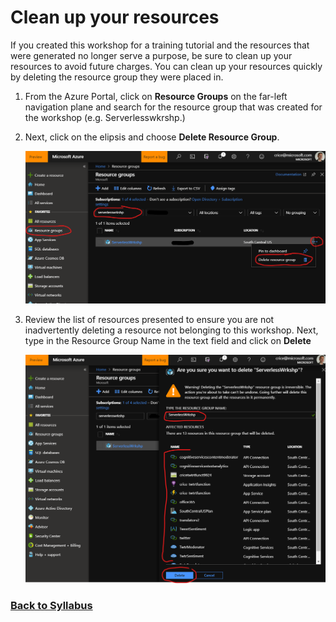 # Clean up your resources
If you created this workshop for a training tutorial and the resources that were generated no longer serve a purpose, be sure to clean up your resources to avoid future charges. You can clean up your resources quickly by deleting the resource group they were placed in.

1. From the Azure Portal, click on **Resource Groups** on the far-left navigation plane and search for the resource group that was created for the workshop (e.g. Serverlesswkrshp.) 

1. Next, click on the elipsis and choose **Delete Resource Group**.

    ![Search for your Resource Group](./media/clean-up-1.png)

1. Review the list of resources presented to ensure you are not inadvertently deleting a resource not belonging to this workshop. Next, type in the Resource Group Name in the text field and click on **Delete**

    ![Search for your Resource Group](./media/clean-up-2.png)

### [Back to Syllabus](./readme.md)